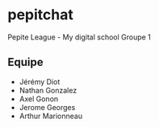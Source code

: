 # pepitchat

Pepite League - My digital school Groupe 1

## Equipe
- Jérémy Diot
- Nathan Gonzalez
- Axel Gonon
- Jerome Georges
- Arthur Marionneau
